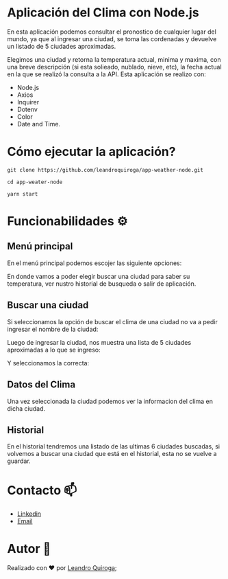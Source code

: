 # Aplicación del Clima con Node.js

En esta aplicación podemos consultar el pronostico de cualquier lugar del mundo, ya que al ingresar una ciudad, se toma las cordenadas y devuelve un listado de 5 ciudades aproximadas.

Elegimos una ciudad y retorna la temperatura actual, minima y maxima, con una breve descripción (si esta solieado, nublado, nieve, etc), la fecha actual en la que se realizó la consulta a la API. Esta aplicación se realizo con: 


* Node.js
* Axios
* Inquirer
* Dotenv
* Color
* Date and Time.



# Cómo ejecutar la aplicación?


```
git clone https://github.com/leandroquiroga/app-weather-node.git

cd app-weater-node

yarn start

```



# Funcionabilidades ⚙️

## Menú principal 
En el menú principal podemos escojer las siguiente opciones: 




En donde vamos a poder elegir buscar una ciudad para saber su temperatura, ver nustro historial de busqueda o salir de aplicación. 



## Buscar una ciudad
Si seleccionamos la opción de buscar el clima de una ciudad no va a pedir ingresar el nombre de la ciudad: 




Luego de ingresar la ciudad, nos muestra una lista de 5 ciudades aproximadas a lo que se ingreso: 


Y seleccionamos la correcta: 


## Datos del Clima
Una vez seleccionada la ciudad podemos ver la informacion del clima en dicha ciudad. 


## Historial
En el historial tendremos una listado de las ultimas 6 ciudades buscadas, si volvemos a buscar una ciudad que está en el historial, esta no se vuelve a guardar. 


# Contacto 📫
- [Linkedin](https://www.linkedin.com/in/leanquiroga95/)
- [Email](mailto:leandroquiroga9514@gmail.com)

# Autor 👤
Realizado con ❤️ por [Leandro Quiroga](https://github.com/leandroquiroga);